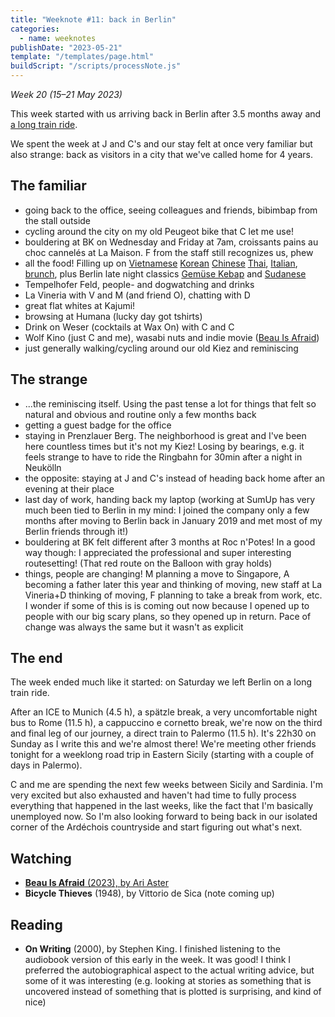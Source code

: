 ```yaml
---
title: "Weeknote #11: back in Berlin"
categories:
  - name: weeknotes
publishDate: "2023-05-21"
template: "/templates/page.html"
buildScript: "/scripts/processNote.js"
---
```


_Week 20 (15–21 May 2023)_

This week started with us arriving back in Berlin after 3.5 months away and [a long train ride](/notes/weeknote-10-a-week-of-aperos/).

We spent the week at J and C's and our stay felt at once very familiar but also strange: back as visitors in a city that we've called home for 4 years.

## The familiar

- going back to the office, seeing colleagues and friends, bibimbap from the stall outside
- cycling around the city on my old Peugeot bike that C let me use!
- bouldering at BK on Wednesday and Friday at 7am, croissants pains au choc cannelés at La Maison. F from the staff still recognizes us, phew
- all the food! Filling up on [Vietnamese](https://maps.app.goo.gl/PMRTnkqma52ivJzt7) [Korean](https://maps.app.goo.gl/9gkDbDYTqgKVVKNZ6) [Chinese](https://maps.app.goo.gl/YaoeeisCqfwAogBm6) [Thai](https://maps.app.goo.gl/aS3JTM21Ge9EPwxK9), [Italian](https://maps.app.goo.gl/SSXshR3rPNAVskpY8), [brunch](https://maps.app.goo.gl/3Qt9YS99SLqnq9y9A), plus Berlin late night classics [Gemüse Kebap](https://maps.app.goo.gl/f1GpvKXXkhxiAvhi7) and [Sudanese](https://maps.app.goo.gl/sRZJCNa5XUmWm3497)
- Tempelhofer Feld, people- and dogwatching and drinks
- La Vineria with V and M (and friend O), chatting with D
- great flat whites at Kajumi!
- browsing at Humana (lucky day got tshirts)
- Drink on Weser (cocktails at Wax On) with C and C
- Wolf Kino (just C and me), wasabi nuts and indie movie ([Beau Is Afraid](/notes/beau-is-afraid-by-ari-aster/))
- just generally walking/cycling around our old Kiez and reminiscing

## The strange

- ...the reminiscing itself. Using the past tense a lot for things that felt so natural and obvious and routine only a few months back
- getting a guest badge for the office
- staying in Prenzlauer Berg. The neighborhood is great and I've been here countless times but it's not my Kiez! Losing by bearings, e.g. it feels strange to have to ride the Ringbahn for 30min after a night in Neukölln
- the opposite: staying at J and C's instead of heading back home after an evening at their place
- last day of work, handing back my laptop (working at SumUp has very much been tied to Berlin in my mind: I joined the company only a few months after moving to Berlin back in January 2019 and met most of my Berlin friends through it!)
- bouldering at BK felt different after 3 months at Roc n'Potes! In a good way though: I appreciated the professional and super interesting routesetting! (That red route on the Balloon with gray holds)
- things, people are changing! M planning a move to Singapore, A becoming a father later this year and thinking of moving, new staff at La Vineria+D thinking of moving, F planning to take a break from work, etc. I wonder if some of this is is coming out now because I opened up to people with our big scary plans, so they opened up in return. Pace of change was always the same but it wasn't as explicit

## The end

The week ended much like it started: on Saturday we left Berlin on a long train ride.

After an ICE to Munich (4.5 h), a spätzle break, a very uncomfortable night bus to Rome (11.5 h), a cappuccino e cornetto break, we're now on the third and final leg of our journey, a direct train to Palermo (11.5 h). It's 22h30 on Sunday as I write this and we're almost there! We're meeting other friends tonight for a weeklong road trip in Eastern Sicily (starting with a couple of days in Palermo).

C and me are spending the next few weeks between Sicily and Sardinia. I'm very excited but also exhausted and haven't had time to fully process everything that happened in the last weeks, like the fact that I'm basically unemployed now. So I'm also looking forward to being back in our isolated corner of the Ardéchois countryside and start figuring out what's next.

## Watching

- [**Beau Is Afraid** (2023), by Ari Aster](/notes/beau-is-afraid-by-ari-aster/)
- **Bicycle Thieves** (1948), by Vittorio de Sica (note coming up)

## Reading

- **On Writing** (2000), by Stephen King. I finished listening to the audiobook version of this early in the week. It was good! I think I preferred the autobiographical aspect to the actual writing advice, but some of it was interesting (e.g. looking at stories as something that is uncovered instead of something that is plotted is surprising, and kind of nice)
